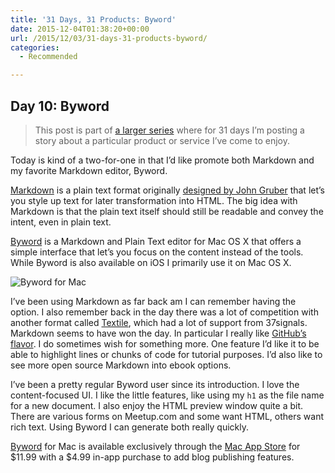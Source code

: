```yaml
---
title: '31 Days, 31 Products: Byword'
date: 2015-12-04T01:38:20+00:00
url: /2015/12/03/31-days-31-products-byword/
categories:
  - Recommended

---
```

## Day 10: Byword

> This post is part of [a larger series][1] where for 31 days I&#8217;m posting a story about a particular product or service I&#8217;ve come to enjoy.

Today is kind of a two-for-one in that I&#8217;d like promote both Markdown and my favorite Markdown editor, Byword.

[Markdown][2] is a plain text format originally [designed by John Gruber][2] that let&#8217;s you style up text for later transformation into HTML. The big idea with Markdown is that the plain text itself should still be readable and convey the intent, even in plain text.

[Byword][3] is a Markdown and Plain Text editor for Mac OS X that offers a simple interface that let&#8217;s you focus on the content instead of the tools. While Byword is also available on iOS I primarily use it on Mac OS X.

![Byword for Mac][4]

I&#8217;ve been using Markdown as far back am I can remember having the option. I also remember back in the day there was a lot of competition with another format called [Textile][5], which had a lot of support from 37signals. Markdown seems to have won the day. In particular I really like [GitHub&#8217;s flavor][6]. I do sometimes wish for something more. One feature I&#8217;d like it to be able to highlight lines or chunks of code for tutorial purposes. I&#8217;d also like to see more open source Markdown into ebook options.

I&#8217;ve been a pretty regular Byword user since its introduction. I love the content-focused UI. I like the little features, like using my `h1` as the file name for a new document. I also enjoy the HTML preview window quite a bit. There are various forms on Meetup.com and some want HTML, others want rich text. Using Byword I can generate both really quickly.

[Byword][7] for Mac is available exclusively through the [Mac App Store][8] for $11.99 with a $4.99 in-app purchase to add blog publishing features.

 [1]: http://mikezornek.com/2015/11/24/31-days-31-products-launch-post/
 [2]: https://daringfireball.net/projects/markdown/syntax
 [3]: http://www.bywordapp.com/
 [4]: http://mikezornek.com/media/images/31products/byword_mac.jpg "Byword for Mac"
 [5]: https://en.wikipedia.org/wiki/Textile_(markup_language)
 [6]: https://help.github.com/articles/github-flavored-markdown/
 [7]: http://bywordapp.com/
 [8]: http://bywordapp.com/mas